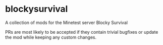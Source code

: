 # blockysurvival
A collection of mods for the Minetest server Blocky Survival

PRs are most likely to be accepted if they contain trivial bugfixes or update the mod while keeping any custom changes.
